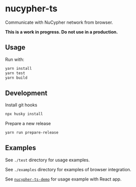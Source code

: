 # nucypher-ts

Communicate with NuCypher network from browser.

**This is a work in progress. Do not use in a production.**

## Usage

Run with:

```bash
yarn install
yarn test
yarn build
```

## Development

Install git hooks

```bash
npx husky install
```

Prepare a new release

```bash
yarn run prepare-release
```

## Examples

See `./test` directory for usage examples.

See `./examples` directory for examples of browser integration. 

See [`nucypher-ts-demo`](https://github.com/nucypher/nucypher-ts-demo) for usage example with React app.
